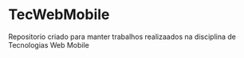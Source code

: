 # TecWebMobile
Repositorio criado para manter trabalhos realizaados na disciplina de Tecnologias Web Mobile 
